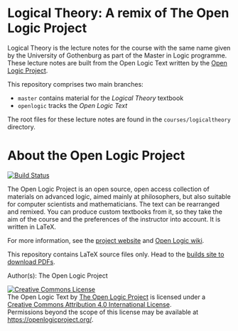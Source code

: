 Logical Theory: A remix of The Open Logic Project
======================

Logical Theory is the lecture notes for the course with the same name
given by the University of Gothenburg as part of the Master in Logic
programme. These lecture notes are built from the Open Logic Text 
written by the 
<a
href="https://openlogicproject.org/">Open Logic Project</a>.

This repository comprises two main branches:

- `master` contains material for the *Logical Theory* textbook
- `openlogic` tracks the *Open Logic Text*

The root files for these lecture notes are found in the 
`courses/logicaltheory` directory.


About the Open Logic Project
======================

[![Build
Status](https://github.com/OpenLogicProject/OpenLogic/actions/workflows/build.yml/badge.svg)](https://github.com/OpenLogicProject/OpenLogic/actions/workflows/build.yml)

The Open Logic Project is an open source, open access collection of
materials on advanced logic, aimed mainly at philosophers, but also
suitable for computer scientists and mathematicians. The text can be
rearranged and remixed. You can produce custom textbooks from it, so
they take the aim of the course and the preferences of the instructor
into account. It is written in LaTeX.

For more information, see the <a
href="https://openlogicproject.org/">project website</a> and <a
href="https://github.com/OpenLogicProject/OpenLogic/wiki">Open Logic
wiki</a>.

This repository contains LaTeX source files only. Head to the <a
href="https://builds.openlogicproject.org/">builds site to download PDFs</a>.

Author(s): The Open Logic Project

<a rel="license" href="https://creativecommons.org/licenses/by/4.0/"><img alt="Creative Commons License" style="border-width:0" src="https://i.creativecommons.org/l/by/4.0/88x31.png" /></a><br /><span xmlns:dct="http://purl.org/dc/terms/" href="http://purl.org/dc/dcmitype/Text" property="dct:title" rel="dct:type">The Open Logic Text</span> by <a xmlns:cc="https://creativecommons.org/ns#" href="https://openlogicproject.org/people/" property="cc:attributionName" rel="cc:attributionURL">The Open Logic Project</a> is licensed under a <a rel="license" href="https://creativecommons.org/licenses/by/4.0/">Creative Commons Attribution 4.0 International License</a>.<br />Permissions beyond the scope of this license may be available at <a xmlns:cc="https://creativecommons.org/ns#" href="https://openlogicproject.org/" rel="cc:morePermissions">https://openlogicproject.org/</a>.
